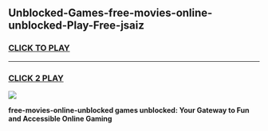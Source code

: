
## Unblocked-Games-free-movies-online-unblocked-Play-Free-jsaiz
<h3>
<a href="https://premium76.site?title=free-movies-online-unblocked&ref=19M">CLICK TO PLAY</a></h3>
<hr>

<h3>
<a href="https://premium76.site?title=free-movies-online-unblocked&ref=19M">CLICK 2 PLAY</a>
  
</h3>

<a href="https://premium76.site?title=free-movies-online-unblocked&ref=19M"><img src="https://clearcache.store/games.png"></a>


**free-movies-online-unblocked games unblocked: Your Gateway to Fun and Accessible Online Gaming**
